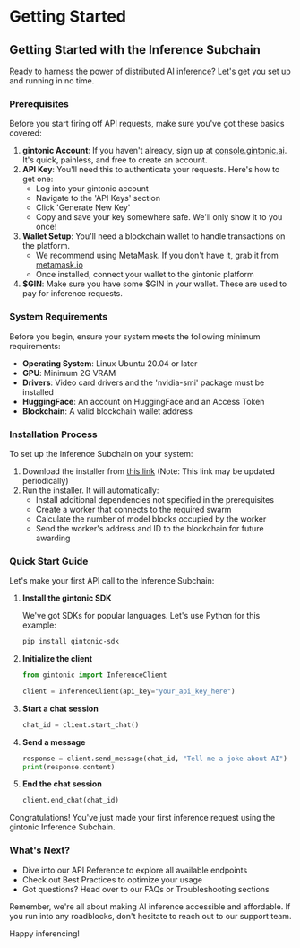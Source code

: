 # Getting Started

## Getting Started with the Inference Subchain

Ready to harness the power of distributed AI inference? Let's get you set up and running in no time.

### Prerequisites

Before you start firing off API requests, make sure you've got these basics covered:

1. **gintonic Account**: If you haven't already, sign up at [console.gintonic.ai](https://console.gintonic.ai/). It's quick, painless, and free to create an account.
2. **API Key**: You'll need this to authenticate your requests. Here's how to get one:
   * Log into your gintonic account
   * Navigate to the 'API Keys' section
   * Click 'Generate New Key'
   * Copy and save your key somewhere safe. We'll only show it to you once!
3. **Wallet Setup**: You'll need a blockchain wallet to handle transactions on the platform.
   * We recommend using MetaMask. If you don't have it, grab it from [metamask.io](https://metamask.io/)
   * Once installed, connect your wallet to the gintonic platform
4. **$GIN**: Make sure you have some $GIN in your wallet. These are used to pay for inference requests.

### System Requirements

Before you begin, ensure your system meets the following minimum requirements:

* **Operating System**: Linux Ubuntu 20.04 or later
* **GPU**: Minimum 2G VRAM
* **Drivers**: Video card drivers and the 'nvidia-smi' package must be installed
* **HuggingFace**: An account on HuggingFace and an Access Token
* **Blockchain**: A valid blockchain wallet address

### Installation Process

To set up the Inference Subchain on your system:

1. Download the installer from [this link](https://thinkchain-backend.sfxdx.com/distillery-download) (Note: This link may be updated periodically)
2. Run the installer. It will automatically:
   * Install additional dependencies not specified in the prerequisites
   * Create a worker that connects to the required swarm
   * Calculate the number of model blocks occupied by the worker
   * Send the worker's address and ID to the blockchain for future awarding

### Quick Start Guide

Let's make your first API call to the Inference Subchain:

1.  **Install the gintonic SDK**

    We've got SDKs for popular languages. Let's use Python for this example:

    ```bash
    pip install gintonic-sdk
    ```
2.  **Initialize the client**

    ```python
    from gintonic import InferenceClient

    client = InferenceClient(api_key="your_api_key_here")
    ```
3.  **Start a chat session**

    ```python
    chat_id = client.start_chat()
    ```
4.  **Send a message**

    ```python
    response = client.send_message(chat_id, "Tell me a joke about AI")
    print(response.content)
    ```
5.  **End the chat session**

    ```python
    client.end_chat(chat_id)
    ```

Congratulations! You've just made your first inference request using the gintonic Inference Subchain.

### What's Next?

* Dive into our API Reference to explore all available endpoints
* Check out Best Practices to optimize your usage
* Got questions? Head over to our FAQs or Troubleshooting sections

Remember, we're all about making AI inference accessible and affordable. If you run into any roadblocks, don't hesitate to reach out to our support team.

Happy inferencing!
